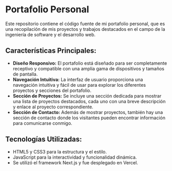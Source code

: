 # Portafolio Personal

Este repositorio contiene el código fuente de mi portafolio personal, que es una recopilación de mis proyectos y trabajos destacados en el campo de la ingeniería de software y el desarrollo web.

## Características Principales:

- **Diseño Responsivo:** El portafolio está diseñado para ser completamente receptivo y compatible con una amplia gama de dispositivos y tamaños de pantalla.
- **Navegación Intuitiva:** La interfaz de usuario proporciona una navegación intuitiva y fácil de usar para explorar los diferentes proyectos y secciones del portafolio.
- **Sección de Proyectos:** Se incluye una sección dedicada para mostrar una lista de proyectos destacados, cada uno con una breve descripción y enlace al proyecto correspondiente.
- **Sección de Contacto:** Además de mostrar proyectos, también hay una sección de contacto donde los visitantes pueden encontrar información para comunicarse conmigo.

## Tecnologías Utilizadas:

- HTML5 y CSS3 para la estructura y el estilo.
- JavaScript para la interactividad y funcionalidad dinámica.
- Se utilizó el framework Next.js y fue desplegado en Vercel.

